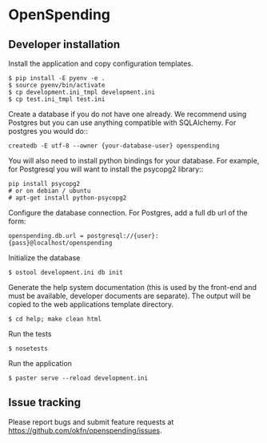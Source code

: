 # OpenSpending

## Developer installation

Install the application and copy configuration templates.

    $ pip install -E pyenv -e .
    $ source pyenv/bin/activate
    $ cp development.ini_tmpl development.ini
    $ cp test.ini_tmpl test.ini

Create a database if you do not have one already. We recommend using Postgres
but you can use anything compatible with SQLAlchemy. For postgres you would do::

    createdb -E utf-8 --owner {your-database-user} openspending

You will also need to install python bindings for your database. For example,
for Postgresql you will want to install the psycopg2 library::

    pip install psycopg2
    # or on debian / ubuntu
    # apt-get install python-psycopg2

Configure the database connection. For Postgres, add a full db url of
the form:

    openspending.db.url = postgresql://{user}:{pass}@localhost/openspending

Initialize the database

    $ ostool development.ini db init

Generate the help system documentation (this is used by the front-end
and must be available, developer documents are separate). The output 
will be copied to the web applications template directory.

    $ cd help; make clean html

Run the tests

    $ nosetests

Run the application

    $ paster serve --reload development.ini

## Issue tracking

Please report bugs and submit feature requests at https://github.com/okfn/openspending/issues.
